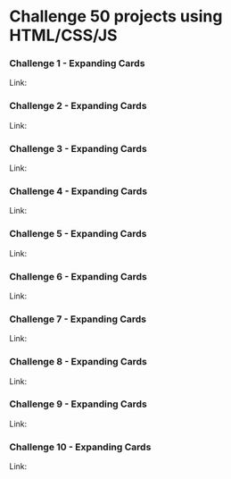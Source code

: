 # Challenge 50 projects using HTML/CSS/JS

### Challenge 1 - Expanding Cards
Link:

### Challenge 2 - Expanding Cards
Link:

### Challenge 3 - Expanding Cards
Link:

### Challenge 4 - Expanding Cards
Link:

### Challenge 5 - Expanding Cards
Link:

### Challenge 6 - Expanding Cards
Link:

### Challenge 7 - Expanding Cards
Link:

### Challenge 8 - Expanding Cards
Link:

### Challenge 9 - Expanding Cards
Link:

### Challenge 10 - Expanding Cards
Link:


